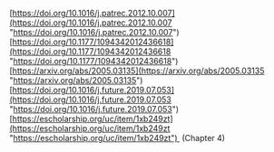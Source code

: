 [https://doi.org/10.1016/j.patrec.2012.10.007](https://doi.org/10.1016/j.patrec.2012.10.007 "https://doi.org/10.1016/j.patrec.2012.10.007")  
[https://doi.org/10.1177/1094342012436618](https://doi.org/10.1177/1094342012436618 "https://doi.org/10.1177/1094342012436618")  
[https://arxiv.org/abs/2005.03135](https://arxiv.org/abs/2005.03135 "https://arxiv.org/abs/2005.03135")  
[https://doi.org/10.1016/j.future.2019.07.053](https://doi.org/10.1016/j.future.2019.07.053 "https://doi.org/10.1016/j.future.2019.07.053")  
[https://escholarship.org/uc/item/1xb249zt](https://escholarship.org/uc/item/1xb249zt "https://escholarship.org/uc/item/1xb249zt")  (Chapter 4)